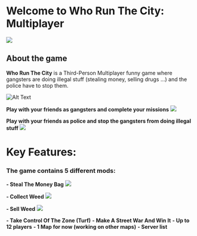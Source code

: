 # Welcome to Who Run The City: Multiplayer
![](https://shared.akamai.steamstatic.com/store_item_assets/steam/apps/1943060/header.jpg?t=1676054855)

## About the game

**Who Run The City** is a Third-Person Multiplayer funny game where gangsters are doing illegal stuff (stealing money, selling drugs ...) and the police have to stop them.

![Alt Text](https://shared.akamai.steamstatic.com/store_item_assets/steam/apps/1943060/extras/GIF1.gif)

**Play with your friends as gangsters and complete your missions** ![](https://shared.akamai.steamstatic.com/store_item_assets/steam/apps/1943060/extras/Gang_Icon00.png?t=1676054855)

**Play with your friends as police and stop the gangsters from doing illegal stuff** ![](https://shared.akamai.steamstatic.com/store_item_assets/steam/apps/1943060/extras/Police_Icon00.png?t=1676054855)


# Key Features:

### The game contains 5 different mods:

**- Steal The Money Bag** ![](https://shared.akamai.steamstatic.com/store_item_assets/steam/apps/1943060/extras/Money_Bag_Icon.png?t=1676054855)

**- Collect Weed** ![](https://shared.akamai.steamstatic.com/store_item_assets/steam/apps/1943060/extras/Box_Icon.png?t=1676054855)

**- Sell Weed** ![](https://shared.akamai.steamstatic.com/store_item_assets/steam/apps/1943060/extras/Weed_Icon.png?t=1676054855)

**- Take Control Of The Zone (Turf)** 
**- Make A Street War And Win It** 
**- Up to 12 players** 
**- 1 Map for now (working on other maps)** 
**- Server list** 
